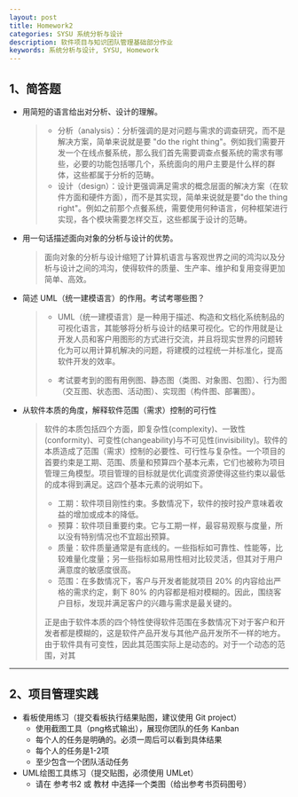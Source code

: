 ```yaml
---
layout: post
title: Homework2
categories: SYSU 系统分析与设计
description: 软件项目与知识团队管理基础部分作业
keywords: 系统分析与设计, SYSU, Homework
---
```


## 1、简答题

- 用简短的语言给出对分析、设计的理解。

  > * 分析（analysis）：分析强调的是对问题与需求的调查研究，而不是解决方案，简单来说就是要 "do the right thing"。例如我们需要开发一个在线点餐系统，那么我们首先需要调查点餐系统的需求有哪些，必要的功能包括哪几个，系统面向的用户主要是什么样的群体，这些都属于分析的范畴。
  > * 设计（design）：设计更强调满足需求的概念层面的解决方案（在软件方面和硬件方面），而不是其实现，简单来说就是要"do the thing right"。例如之前那个点餐系统，需要使用何种语言，何种框架进行实现，各个模块需要怎样交互，这些都属于设计的范畴。

- 用一句话描述面向对象的分析与设计的优势。

  > 面向对象的分析与设计缩短了计算机语言与客观世界之间的鸿沟以及分析与设计之间的鸿沟，使得软件的质量、生产率、维护和复用变得更加简单、高效。

- 简述 UML（统一建模语言）的作用。考试考哪些图？

  > * UML（统一建模语言）是一种用于描述、构造和文档化系统制品的可视化语言，其能够将分析与设计的结果可视化。它的作用就是让开发人员和客户用图形的方式进行交流，并且将现实世界的问题转化为可以用计算机解决的问题，将建模的过程统一并标准化，提高软件开发的效率。
  >
  > * 考试要考到的图有用例图、静态图（类图、对象图、包图）、行为图（交互图、状态图、活动图）、实现图（构件图、部署图）。

- 从软件本质的角度，解释软件范围（需求）控制的可行性

  > 软件的本质包括四个方面，即复杂性(complexity)、一致性(conformity)、可变性(changeability)与不可见性(invisibility)。软件的本质造成了范围（需求）控制的必要性、可行性与复杂性。一个项目的首要约束是工期、范围、质量和预算四个基本元素，它们也被称为项目管理三角模型。项目管理的目标就是优化调度资源使得这些约束以最低的成本得到满足。这四个基本元素的说明如下。
  >
  > * 工期：软件项目刚性约束。多数情况下，软件的按时投产意味着收益的增加或成本的降低。
  > * 预算：软件项目重要约束。它与工期一样，最容易观察与度量，所以没有特别情况也不宜超出预算。
  > * 质量：软件质量通常是有底线的。一些指标如可靠性、性能等，比较难量化度量；另一些指标如易用性相对比较灵活，但其对于用户满意度的敏感度很高。
  > * 范围：在多数情况下，客户与开发者能就项目 20% 的内容给出严格的需求约定，剩下 80% 的内容都是相对模糊的。因此，围绕客户目标，发现并满足客户的兴趣与需求是最关键的。
  >
  > 正是由于软件本质的四个特性使得软件范围在多数情况下对于客户和开发者都是模糊的，这是软件产品开发与其他产品开发所不一样的地方。由于软件具有可变性，因此其范围实际上是动态的。对于一个动态的范围，对其

------

## 2、项目管理实践

- 看板使用练习（提交看板执行结果贴图，建议使用 Git project）
  - 使用截图工具（png格式输出），展现你团队的任务 Kanban
  - 每个人的任务是明确的。必须一周后可以看到具体结果
  - 每个人的任务是1-2项
  - 至少包含一个团队活动任务
- UML绘图工具练习（提交贴图，必须使用 UMLet）
  - 请在 参考书2 或 教材 中选择一个类图（给出参考书页码图号）